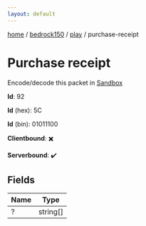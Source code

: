 ```yaml
---
layout: default
---
```


[home](/)  /  [bedrock150](/protocol/bedrock150)  /  [play](/protocol/bedrock150/play)  /  purchase-receipt

# Purchase receipt

Encode/decode this packet in [Sandbox](../../../sandbox/bedrock150#Play.PurchaseReceipt)

**Id**: 92

**Id** (hex): 5C

**Id** (bin): 01011100

**Clientbound**: ✖️

**Serverbound**: ✔️

## Fields

Name | Type
---|---
? | string[]
